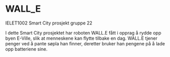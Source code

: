# WALL_E
IELET1002 Smart City prosjekt gruppe 22

I dette Smart City prosjektet har roboten WALL.E fått i opprag å rydde opp byen E-Ville, slik at menneskene kan flytte tilbake en dag. WALL.E tjener penger ved å pante søpla han finner, deretter bruker han pengene på å lade opp batteriene sine.
